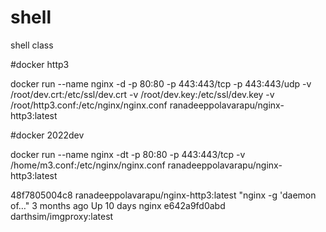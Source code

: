 # shell
shell class


#docker http3


docker run --name nginx -d -p 80:80 -p 443:443/tcp -p 443:443/udp -v /root/dev.crt:/etc/ssl/dev.crt -v /root/dev.key:/etc/ssl/dev.key -v /root/http3.conf:/etc/nginx/nginx.conf ranadeeppolavarapu/nginx-http3:latest

#docker 2022dev



docker run --name nginx -dt -p 80:80 -p 443:443/tcp -v /home/m3.conf:/etc/nginx/nginx.conf ranadeeppolavarapu/nginx-http3:latest



48f7805004c8   ranadeeppolavarapu/nginx-http3:latest   "nginx -g 'daemon of…"   3 months ago   Up 10 days             nginx
e642a9fd0abd   darthsim/imgproxy:latest
